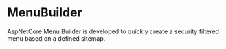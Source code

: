 # MenuBuilder
AspNetCore Menu Builder is developed to quickly create a security filtered menu based on a defined sitemap.

